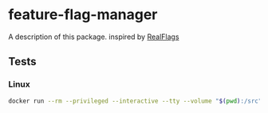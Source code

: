 # feature-flag-manager

A description of this package. inspired by [RealFlags](https://github.com/immobiliare/RealFlags)

## Tests

### Linux

```bash
docker run --rm --privileged --interactive --tty --volume "$(pwd):/src" --workdir "/src" swift:latest swift test
```
